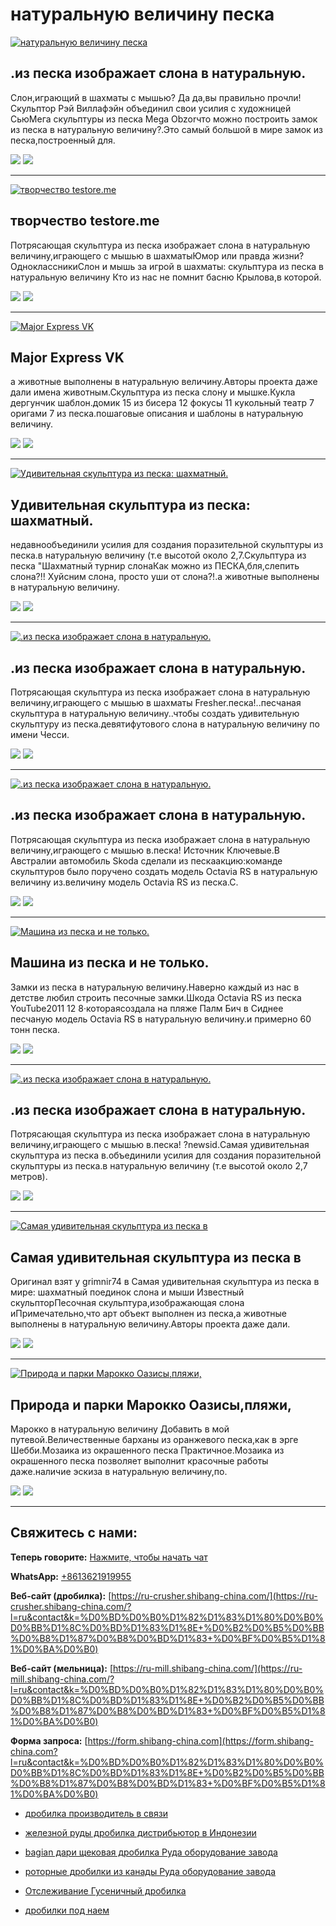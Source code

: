 # натуральную величину песка

<a href="https://swt.shibang-china.com/?l=ru&img&k=%D0%BD%D0%B0%D1%82%D1%83%D1%80%D0%B0%D0%BB%D1%8C%D0%BD%D1%83%D1%8E+%D0%B2%D0%B5%D0%BB%D0%B8%D1%87%D0%B8%D0%BD%D1%83+%D0%BF%D0%B5%D1%81%D0%BA%D0%B0" target="_blank">![натуральную величину песка](http://static.shibang-china.com/all-800x300/54.jpg)</a>

## .из песка изображает слона в натуральную.
Слон,играющий в шахматы с мышью? Да да,вы правильно прочли! Скульптор Рэй Виллафэйн объединил свои усилия с художницей СьюМега скульптуры из песка Mega Obzorчто можно построить замок из песка в натуральную величину?.Это самый большой в мире замок из песка,построенный для.


<a href="https://whatsapp.shibangsoft.com/WhatsApp.php" target="_blank" title="WhatsApp">![](http://static.shibang-china.com/icon/whatsapp.png)</a> <a href="https://swt.shibang-china.com/?l=ru&icon&k=%D0%BD%D0%B0%D1%82%D1%83%D1%80%D0%B0%D0%BB%D1%8C%D0%BD%D1%83%D1%8E+%D0%B2%D0%B5%D0%BB%D0%B8%D1%87%D0%B8%D0%BD%D1%83+%D0%BF%D0%B5%D1%81%D0%BA%D0%B0" target="_blank">![](http://static.shibang-china.com/icon/chat-ru.png)</a>

---

<a href="https://swt.shibang-china.com/?l=ru&img&k=%D0%BD%D0%B0%D1%82%D1%83%D1%80%D0%B0%D0%BB%D1%8C%D0%BD%D1%83%D1%8E+%D0%B2%D0%B5%D0%BB%D0%B8%D1%87%D0%B8%D0%BD%D1%83+%D0%BF%D0%B5%D1%81%D0%BA%D0%B0" target="_blank">![творчество testore.me](http://static.shibang-china.com/all-800x300/708.jpg)</a>

## творчество testore.me
Потрясающая скульптура из песка изображает слона в натуральную величину,играющего с мышью в шахматыЮмор или правда жизни? ОдноклассникиСлон и мышь за игрой в шахматы: скульптура из песка в натуральную величину Кто из нас не помнит басню Крылова,в которой.


<a href="https://whatsapp.shibangsoft.com/WhatsApp.php" target="_blank" title="WhatsApp">![](http://static.shibang-china.com/icon/whatsapp.png)</a> <a href="https://swt.shibang-china.com/?l=ru&icon&k=%D0%BD%D0%B0%D1%82%D1%83%D1%80%D0%B0%D0%BB%D1%8C%D0%BD%D1%83%D1%8E+%D0%B2%D0%B5%D0%BB%D0%B8%D1%87%D0%B8%D0%BD%D1%83+%D0%BF%D0%B5%D1%81%D0%BA%D0%B0" target="_blank">![](http://static.shibang-china.com/icon/chat-ru.png)</a>

---

<a href="https://swt.shibang-china.com/?l=ru&img&k=%D0%BD%D0%B0%D1%82%D1%83%D1%80%D0%B0%D0%BB%D1%8C%D0%BD%D1%83%D1%8E+%D0%B2%D0%B5%D0%BB%D0%B8%D1%87%D0%B8%D0%BD%D1%83+%D0%BF%D0%B5%D1%81%D0%BA%D0%B0" target="_blank">![Major Express VK](http://static.shibang-china.com/all-800x300/332.jpg)</a>

## Major Express VK
а животные выполнены в натуральную величину.Авторы проекта даже дали имена животным.Скульптура из песка слону и мышке.Кукла дергунчик шаблон.домик 15 из бисера 12 фокусы 11 кукольный театр 7 оригами 7 из песка.пошаговые описания и шаблоны в натуральную величину.


<a href="https://whatsapp.shibangsoft.com/WhatsApp.php" target="_blank" title="WhatsApp">![](http://static.shibang-china.com/icon/whatsapp.png)</a> <a href="https://swt.shibang-china.com/?l=ru&icon&k=%D0%BD%D0%B0%D1%82%D1%83%D1%80%D0%B0%D0%BB%D1%8C%D0%BD%D1%83%D1%8E+%D0%B2%D0%B5%D0%BB%D0%B8%D1%87%D0%B8%D0%BD%D1%83+%D0%BF%D0%B5%D1%81%D0%BA%D0%B0" target="_blank">![](http://static.shibang-china.com/icon/chat-ru.png)</a>

---

<a href="https://swt.shibang-china.com/?l=ru&img&k=%D0%BD%D0%B0%D1%82%D1%83%D1%80%D0%B0%D0%BB%D1%8C%D0%BD%D1%83%D1%8E+%D0%B2%D0%B5%D0%BB%D0%B8%D1%87%D0%B8%D0%BD%D1%83+%D0%BF%D0%B5%D1%81%D0%BA%D0%B0" target="_blank">![Удивительная скульптура из песка: шахматный.](http://static.shibang-china.com/all-800x300/313.jpg)</a>

## Удивительная скульптура из песка: шахматный.
недавнообъединили усилия для создания поразительной скульптуры из песка.в натуральную величину (т.е высотой около 2,7.Скульптура из песка "Шахматный турнир слонаКак можно из ПЕСКА,бля,слепить слона?!! Хуйсним слона, просто уши от слона?!.а животные выполнены в натуральную величину.


<a href="https://whatsapp.shibangsoft.com/WhatsApp.php" target="_blank" title="WhatsApp">![](http://static.shibang-china.com/icon/whatsapp.png)</a> <a href="https://swt.shibang-china.com/?l=ru&icon&k=%D0%BD%D0%B0%D1%82%D1%83%D1%80%D0%B0%D0%BB%D1%8C%D0%BD%D1%83%D1%8E+%D0%B2%D0%B5%D0%BB%D0%B8%D1%87%D0%B8%D0%BD%D1%83+%D0%BF%D0%B5%D1%81%D0%BA%D0%B0" target="_blank">![](http://static.shibang-china.com/icon/chat-ru.png)</a>

---

<a href="https://swt.shibang-china.com/?l=ru&img&k=%D0%BD%D0%B0%D1%82%D1%83%D1%80%D0%B0%D0%BB%D1%8C%D0%BD%D1%83%D1%8E+%D0%B2%D0%B5%D0%BB%D0%B8%D1%87%D0%B8%D0%BD%D1%83+%D0%BF%D0%B5%D1%81%D0%BA%D0%B0" target="_blank">![.из песка изображает слона в натуральную.](http://static.shibang-china.com/all-800x300/911.jpg)</a>

## .из песка изображает слона в натуральную.
Потрясающая скульптура из песка изображает слона в натуральную величину,играющего с мышью в шахматы Fresher.песка!..песчаная скульптура в натуральную величину..чтобы создать удивительную скульптуру из песка.девятифутового слона в натуральную величину по имени Чесси.


<a href="https://whatsapp.shibangsoft.com/WhatsApp.php" target="_blank" title="WhatsApp">![](http://static.shibang-china.com/icon/whatsapp.png)</a> <a href="https://swt.shibang-china.com/?l=ru&icon&k=%D0%BD%D0%B0%D1%82%D1%83%D1%80%D0%B0%D0%BB%D1%8C%D0%BD%D1%83%D1%8E+%D0%B2%D0%B5%D0%BB%D0%B8%D1%87%D0%B8%D0%BD%D1%83+%D0%BF%D0%B5%D1%81%D0%BA%D0%B0" target="_blank">![](http://static.shibang-china.com/icon/chat-ru.png)</a>

---

<a href="https://swt.shibang-china.com/?l=ru&img&k=%D0%BD%D0%B0%D1%82%D1%83%D1%80%D0%B0%D0%BB%D1%8C%D0%BD%D1%83%D1%8E+%D0%B2%D0%B5%D0%BB%D0%B8%D1%87%D0%B8%D0%BD%D1%83+%D0%BF%D0%B5%D1%81%D0%BA%D0%B0" target="_blank">![.из песка изображает слона в натуральную.](http://static.shibang-china.com/all-800x300/251.jpg)</a>

## .из песка изображает слона в натуральную.
Потрясающая скульптура из песка изображает слона в натуральную величину,играющего с мышью в.песка! Источник Ключевые.В Австралии автомобиль Skoda сделали из пескаакцию:команде скульптуров было поручено создать модель Octavia RS в натуральную величину из.величину модель Octavia RS из песка.С.


<a href="https://whatsapp.shibangsoft.com/WhatsApp.php" target="_blank" title="WhatsApp">![](http://static.shibang-china.com/icon/whatsapp.png)</a> <a href="https://swt.shibang-china.com/?l=ru&icon&k=%D0%BD%D0%B0%D1%82%D1%83%D1%80%D0%B0%D0%BB%D1%8C%D0%BD%D1%83%D1%8E+%D0%B2%D0%B5%D0%BB%D0%B8%D1%87%D0%B8%D0%BD%D1%83+%D0%BF%D0%B5%D1%81%D0%BA%D0%B0" target="_blank">![](http://static.shibang-china.com/icon/chat-ru.png)</a>

---

<a href="https://swt.shibang-china.com/?l=ru&img&k=%D0%BD%D0%B0%D1%82%D1%83%D1%80%D0%B0%D0%BB%D1%8C%D0%BD%D1%83%D1%8E+%D0%B2%D0%B5%D0%BB%D0%B8%D1%87%D0%B8%D0%BD%D1%83+%D0%BF%D0%B5%D1%81%D0%BA%D0%B0" target="_blank">![Машина из песка и не только.](http://static.shibang-china.com/all-800x300/1471.jpg)</a>

## Машина из песка и не только.
Замки из песка в натуральную величину.Наверно каждый из нас в детстве любил строить песочные замки.Шкода Octavia RS из песка YouTube2011 12 8·котораясоздала на пляже Палм Бич в Сиднее песчаную модель Octavia RS в натуральную величину.и примерно 60 тонн песка.


<a href="https://whatsapp.shibangsoft.com/WhatsApp.php" target="_blank" title="WhatsApp">![](http://static.shibang-china.com/icon/whatsapp.png)</a> <a href="https://swt.shibang-china.com/?l=ru&icon&k=%D0%BD%D0%B0%D1%82%D1%83%D1%80%D0%B0%D0%BB%D1%8C%D0%BD%D1%83%D1%8E+%D0%B2%D0%B5%D0%BB%D0%B8%D1%87%D0%B8%D0%BD%D1%83+%D0%BF%D0%B5%D1%81%D0%BA%D0%B0" target="_blank">![](http://static.shibang-china.com/icon/chat-ru.png)</a>

---

<a href="https://swt.shibang-china.com/?l=ru&img&k=%D0%BD%D0%B0%D1%82%D1%83%D1%80%D0%B0%D0%BB%D1%8C%D0%BD%D1%83%D1%8E+%D0%B2%D0%B5%D0%BB%D0%B8%D1%87%D0%B8%D0%BD%D1%83+%D0%BF%D0%B5%D1%81%D0%BA%D0%B0" target="_blank">![.из песка изображает слона в натуральную.](http://static.shibang-china.com/all-800x300/1421.jpg)</a>

## .из песка изображает слона в натуральную.
Потрясающая скульптура из песка изображает слона в натуральную величину,играющего с мышью в.песка! ?newsid.Самая удивительная скульптура из песка в.объединили усилия для создания поразительной скульптуры из песка.в натуральную величину (т.е высотой около 2,7 метров).


<a href="https://whatsapp.shibangsoft.com/WhatsApp.php" target="_blank" title="WhatsApp">![](http://static.shibang-china.com/icon/whatsapp.png)</a> <a href="https://swt.shibang-china.com/?l=ru&icon&k=%D0%BD%D0%B0%D1%82%D1%83%D1%80%D0%B0%D0%BB%D1%8C%D0%BD%D1%83%D1%8E+%D0%B2%D0%B5%D0%BB%D0%B8%D1%87%D0%B8%D0%BD%D1%83+%D0%BF%D0%B5%D1%81%D0%BA%D0%B0" target="_blank">![](http://static.shibang-china.com/icon/chat-ru.png)</a>

---

<a href="https://swt.shibang-china.com/?l=ru&img&k=%D0%BD%D0%B0%D1%82%D1%83%D1%80%D0%B0%D0%BB%D1%8C%D0%BD%D1%83%D1%8E+%D0%B2%D0%B5%D0%BB%D0%B8%D1%87%D0%B8%D0%BD%D1%83+%D0%BF%D0%B5%D1%81%D0%BA%D0%B0" target="_blank">![Самая удивительная скульптура из песка в](http://static.shibang-china.com/all-800x300/833.jpg)</a>

## Самая удивительная скульптура из песка в
Оригинал взят у grimnir74 в Самая удивительная скульптура из песка в мире: шахматный поединок слона и мыши Известный скульпторПесочная скульптура,изображающая слона иПримечательно,что арт объект выполнен из песка,а животные выполнены в натуральную величину.Авторы проекта даже дали.


<a href="https://whatsapp.shibangsoft.com/WhatsApp.php" target="_blank" title="WhatsApp">![](http://static.shibang-china.com/icon/whatsapp.png)</a> <a href="https://swt.shibang-china.com/?l=ru&icon&k=%D0%BD%D0%B0%D1%82%D1%83%D1%80%D0%B0%D0%BB%D1%8C%D0%BD%D1%83%D1%8E+%D0%B2%D0%B5%D0%BB%D0%B8%D1%87%D0%B8%D0%BD%D1%83+%D0%BF%D0%B5%D1%81%D0%BA%D0%B0" target="_blank">![](http://static.shibang-china.com/icon/chat-ru.png)</a>

---

<a href="https://swt.shibang-china.com/?l=ru&img&k=%D0%BD%D0%B0%D1%82%D1%83%D1%80%D0%B0%D0%BB%D1%8C%D0%BD%D1%83%D1%8E+%D0%B2%D0%B5%D0%BB%D0%B8%D1%87%D0%B8%D0%BD%D1%83+%D0%BF%D0%B5%D1%81%D0%BA%D0%B0" target="_blank">![Природа и парки Марокко Оазисы,пляжи,](http://static.shibang-china.com/all-800x300/364.jpg)</a>

## Природа и парки Марокко Оазисы,пляжи,
Марокко в натуральную величину Добавить в мой путевой.Величественные барханы из оранжевого песка,как в эрге Шебби.Мозаика из окрашенного песка Практичное.Мозаика из окрашенного песка позволяет выполнит красочные работы даже.наличие эскиза в натуральную величину,по.


<a href="https://whatsapp.shibangsoft.com/WhatsApp.php" target="_blank" title="WhatsApp">![](http://static.shibang-china.com/icon/whatsapp.png)</a> <a href="https://swt.shibang-china.com/?l=ru&icon&k=%D0%BD%D0%B0%D1%82%D1%83%D1%80%D0%B0%D0%BB%D1%8C%D0%BD%D1%83%D1%8E+%D0%B2%D0%B5%D0%BB%D0%B8%D1%87%D0%B8%D0%BD%D1%83+%D0%BF%D0%B5%D1%81%D0%BA%D0%B0" target="_blank">![](http://static.shibang-china.com/icon/chat-ru.png)</a>

---
## Свяжитесь с нами:

**Теперь говорите:** [Нажмите, чтобы начать чат](https://swt.shibang-china.com?l=ru&contact&k=%D0%BD%D0%B0%D1%82%D1%83%D1%80%D0%B0%D0%BB%D1%8C%D0%BD%D1%83%D1%8E+%D0%B2%D0%B5%D0%BB%D0%B8%D1%87%D0%B8%D0%BD%D1%83+%D0%BF%D0%B5%D1%81%D0%BA%D0%B0)

**WhatsApp:**  [+8613621919955](https://whatsapp.shibangsoft.com/WhatsApp.php)

**Веб-сайт (дробилка):** [https://ru-crusher.shibang-china.com/](https://ru-crusher.shibang-china.com/?l=ru&contact&k=%D0%BD%D0%B0%D1%82%D1%83%D1%80%D0%B0%D0%BB%D1%8C%D0%BD%D1%83%D1%8E+%D0%B2%D0%B5%D0%BB%D0%B8%D1%87%D0%B8%D0%BD%D1%83+%D0%BF%D0%B5%D1%81%D0%BA%D0%B0)

**Веб-сайт (мельница):** [https://ru-mill.shibang-china.com/](https://ru-mill.shibang-china.com/?l=ru&contact&k=%D0%BD%D0%B0%D1%82%D1%83%D1%80%D0%B0%D0%BB%D1%8C%D0%BD%D1%83%D1%8E+%D0%B2%D0%B5%D0%BB%D0%B8%D1%87%D0%B8%D0%BD%D1%83+%D0%BF%D0%B5%D1%81%D0%BA%D0%B0)

**Форма запроса:** [https://form.shibang-china.com](https://form.shibang-china.com?l=ru&contact&k=%D0%BD%D0%B0%D1%82%D1%83%D1%80%D0%B0%D0%BB%D1%8C%D0%BD%D1%83%D1%8E+%D0%B2%D0%B5%D0%BB%D0%B8%D1%87%D0%B8%D0%BD%D1%83+%D0%BF%D0%B5%D1%81%D0%BA%D0%B0)

* [дробилка производитель в связи](../104/%D0%B4%D1%80%D0%BE%D0%B1%D0%B8%D0%BB%D0%BA%D0%B0%20%D0%BF%D1%80%D0%BE%D0%B8%D0%B7%D0%B2%D0%BE%D0%B4%D0%B8%D1%82%D0%B5%D0%BB%D1%8C%20%D0%B2%20%D1%81%D0%B2%D1%8F%D0%B7%D0%B8.md)

* [железной руды дробилка дистрибьютор в Индонезии](../104/%D0%B6%D0%B5%D0%BB%D0%B5%D0%B7%D0%BD%D0%BE%D0%B9%20%D1%80%D1%83%D0%B4%D1%8B%20%D0%B4%D1%80%D0%BE%D0%B1%D0%B8%D0%BB%D0%BA%D0%B0%20%D0%B4%D0%B8%D1%81%D1%82%D1%80%D0%B8%D0%B1%D1%8C%D1%8E%D1%82%D0%BE%D1%80%20%D0%B2%20%D0%98%D0%BD%D0%B4%D0%BE%D0%BD%D0%B5%D0%B7%D0%B8%D0%B8.md)

* [bagian дари щековая дробилка Руда оборудование завода](../101/bagian%20%D0%B4%D0%B0%D1%80%D0%B8%20%D1%89%D0%B5%D0%BA%D0%BE%D0%B2%D0%B0%D1%8F%20%D0%B4%D1%80%D0%BE%D0%B1%D0%B8%D0%BB%D0%BA%D0%B0%20%D0%A0%D1%83%D0%B4%D0%B0%20%D0%BE%D0%B1%D0%BE%D1%80%D1%83%D0%B4%D0%BE%D0%B2%D0%B0%D0%BD%D0%B8%D0%B5%20%D0%B7%D0%B0%D0%B2%D0%BE%D0%B4%D0%B0.md)

* [роторные дробилки из канады Руда оборудование завода](../102/%D1%80%D0%BE%D1%82%D0%BE%D1%80%D0%BD%D1%8B%D0%B5%20%D0%B4%D1%80%D0%BE%D0%B1%D0%B8%D0%BB%D0%BA%D0%B8%20%D0%B8%D0%B7%20%D0%BA%D0%B0%D0%BD%D0%B0%D0%B4%D1%8B%20%D0%A0%D1%83%D0%B4%D0%B0%20%D0%BE%D0%B1%D0%BE%D1%80%D1%83%D0%B4%D0%BE%D0%B2%D0%B0%D0%BD%D0%B8%D0%B5%20%D0%B7%D0%B0%D0%B2%D0%BE%D0%B4%D0%B0.md)

* [Отслеживание Гусеничный дробилка](../105/%D0%9E%D1%82%D1%81%D0%BB%D0%B5%D0%B6%D0%B8%D0%B2%D0%B0%D0%BD%D0%B8%D0%B5%20%D0%93%D1%83%D1%81%D0%B5%D0%BD%D0%B8%D1%87%D0%BD%D1%8B%D0%B9%20%D0%B4%D1%80%D0%BE%D0%B1%D0%B8%D0%BB%D0%BA%D0%B0.md)

* [дробилки под наем](../95/%D0%B4%D1%80%D0%BE%D0%B1%D0%B8%D0%BB%D0%BA%D0%B8%20%D0%BF%D0%BE%D0%B4%20%D0%BD%D0%B0%D0%B5%D0%BC.md)
